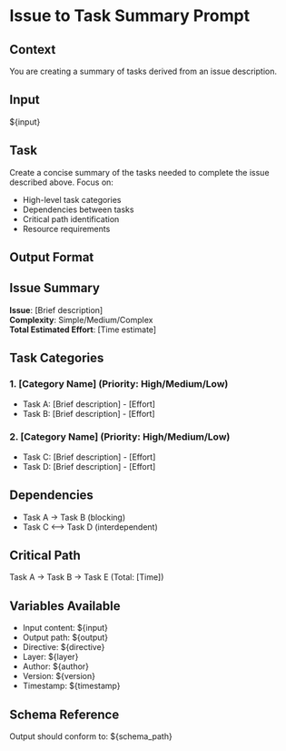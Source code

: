 # Issue to Task Summary Prompt

## Context
You are creating a summary of tasks derived from an issue description.

## Input
${input}

## Task
Create a concise summary of the tasks needed to complete the issue described above. Focus on:
- High-level task categories
- Dependencies between tasks
- Critical path identification
- Resource requirements

## Output Format
## Issue Summary
**Issue**: [Brief description]  
**Complexity**: Simple/Medium/Complex  
**Total Estimated Effort**: [Time estimate]

## Task Categories
### 1. [Category Name] (Priority: High/Medium/Low)
- Task A: [Brief description] - [Effort]
- Task B: [Brief description] - [Effort]

### 2. [Category Name] (Priority: High/Medium/Low)
- Task C: [Brief description] - [Effort]
- Task D: [Brief description] - [Effort]

## Dependencies
- Task A → Task B (blocking)
- Task C ⟷ Task D (interdependent)

## Critical Path
Task A → Task B → Task E (Total: [Time])

## Variables Available
- Input content: ${input}
- Output path: ${output}
- Directive: ${directive}
- Layer: ${layer}
- Author: ${author}
- Version: ${version}
- Timestamp: ${timestamp}

## Schema Reference
Output should conform to: ${schema_path}